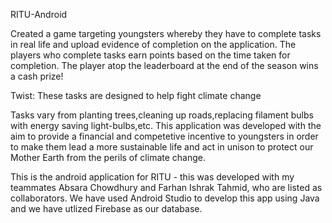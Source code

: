 RITU-Android

Created a game targeting youngsters whereby they have to complete tasks in real life and upload evidence of completion on the application. The players
who complete tasks earn points based on the time taken for completion. The player atop the leaderboard at the end of the season wins a cash prize!

Twist: These tasks are designed to help fight climate change

Tasks vary from planting trees,cleaning up roads,replacing filament bulbs with energy saving light-bulbs,etc. This application was developed with
the aim to provide a financial and competetive incentive to youngsters in order to make them lead a more sustainable life and act in unison
to protect our Mother Earth from the perils of climate change.

This is the android application for RITU - this was developed with my teammates Absara Chowdhury and Farhan Ishrak Tahmid, who are listed as collaborators.
We have used Android Studio to develop this app using Java and we have utlized Firebase as our database.
